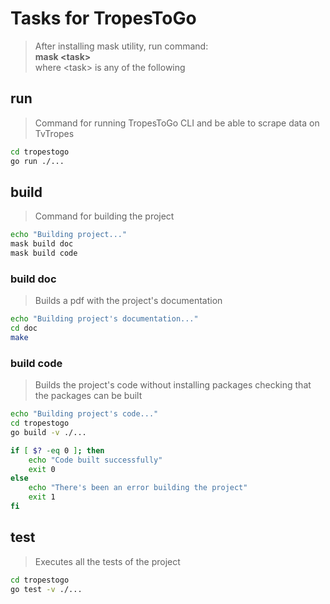 # Tasks for TropesToGo
> After installing mask utility, run command:  
> **mask \<task\>**  
> where \<task\> is any of the following

## run
> Command for running TropesToGo CLI and be able to scrape data on TvTropes
~~~sh
cd tropestogo
go run ./...
~~~

## build
> Command for building the project
~~~sh
echo "Building project..."
mask build doc
mask build code
~~~

### build doc
> Builds a pdf with the project's documentation
~~~sh
echo "Building project's documentation..."
cd doc
make
~~~

### build code
> Builds the project's code without installing packages
> checking that the packages can be built
~~~sh
echo "Building project's code..."
cd tropestogo
go build -v ./...

if [ $? -eq 0 ]; then
    echo "Code built successfully"
    exit 0
else
    echo "There's been an error building the project"
    exit 1
fi
~~~

## test
> Executes all the tests of the project
~~~sh
cd tropestogo
go test -v ./...
~~~